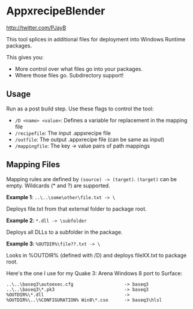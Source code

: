 AppxrecipeBlender
=================

http://twitter.com/PJayB

This tool splices in additional files for deployment into Windows Runtime packages.

This gives you: 
- More control over what files go into your packages.
- Where those files go. Subdirectory support!
 
Usage
-----

Run as a post build step. Use these flags to control the tool:

- `/D <name> <value>`: Defines a variable for replacement in the mapping file
- `/recipefile`: The input .appxrecipe file
- `/outfile`: The output .appxrecipe file (can be same as input)
- `/mappingfile`: The key -> value pairs of path mappings

Mapping Files
-------------

Mapping rules are defined by  `(source) -> (target)`. `(target)` can be empty. Wildcards (* and ?) are supported.

**Example 1**: `..\..\some\other\file.txt -> \`

Deploys file.txt from that external folder to package root.


**Example 2**: `*.dll -> \subfolder`

Deploys all DLLs to a subfolder in the package.

**Example 3**: `%OUTDIR%\file??.txt -> \`

Looks in %OUTDIR% (defined with /D) and deploys fileXX.txt to package root.

Here's the one I use for my Quake 3: Arena Windows 8 port to Surface:

    ..\..\baseq3\autoexec.cfg                   -> baseq3   
    ..\..\baseq3\*.pk3                          -> baseq3   
    %OUTDIR%\*.dll                              ->    
    %OUTDIR%\..\%CONFIGURATION% Win8\*.cso      -> baseq3\hlsl

